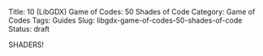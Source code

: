 Title: 10 (LibGDX) Game of Codes: 50 Shades of Code
Category: Game of Codes
Tags: Guides
Slug: libgdx-game-of-codes-50-shades-of-code
Status: draft

SHADERS!